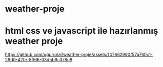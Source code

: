 ﻿# weather-proje
# html css ve javascript ile hazırlanmış weather proje

https://github.com/ugurunal/weather-proje/assets/147662990/57a760c1-28d0-42fe-8366-03d5b9c378c8

